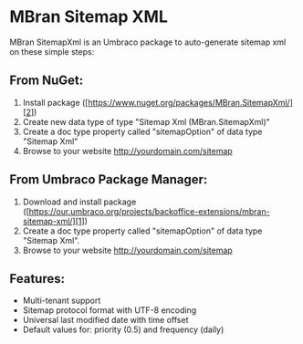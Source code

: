 # MBran Sitemap XML
MBran SitemapXml is an Umbraco package to auto-generate sitemap xml on these simple steps:

[1]: https://our.umbraco.org/projects/backoffice-extensions/mbran-sitemap-xml/ "Umbraco Package Link"
[2]: https://www.nuget.org/packages/MBran.SitemapXml/ "NuGet Package Link"

## From NuGet:

1. Install package ([https://www.nuget.org/packages/MBran.SitemapXml/][2])
2. Create new data type of type "Sitemap Xml (MBran.SitemapXml)"
3. Create a doc type property called "sitemapOption" of data type "Sitemap Xml"
4. Browse to your website http://yourdomain.com/sitemap

## From Umbraco Package  Manager:

1. Download and install package ([https://our.umbraco.org/projects/backoffice-extensions/mbran-sitemap-xml/][1])
2. Create a doc type property called "sitemapOption" of data type "Sitemap Xml".
3. Browse to your website http://yourdomain.com/sitemap

## Features:

* Multi-tenant support
* Sitemap protocol format with UTF-8 encoding
* Universal last modified date with time offset
* Default values for: priority (0.5) and frequency (daily)
